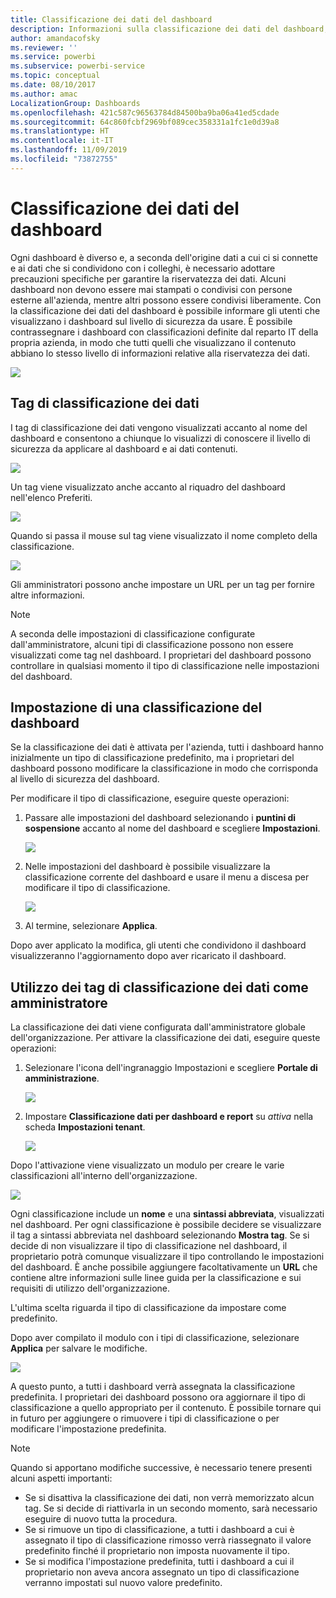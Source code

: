 ```yaml
---
title: Classificazione dei dati del dashboard
description: Informazioni sulla classificazione dei dati del dashboard, inclusa la modalità di configurazione per gli amministratori e le opzioni di modifica della classificazione per i proprietari del dashboard.
author: amandacofsky
ms.reviewer: ''
ms.service: powerbi
ms.subservice: powerbi-service
ms.topic: conceptual
ms.date: 08/10/2017
ms.author: amac
LocalizationGroup: Dashboards
ms.openlocfilehash: 421c587c96563784d84500ba9ba06a41ed5cdade
ms.sourcegitcommit: 64c860fcbf2969bf089cec358331a1fc1e0d39a8
ms.translationtype: HT
ms.contentlocale: it-IT
ms.lasthandoff: 11/09/2019
ms.locfileid: "73872755"
---
```

# <a name="dashboard-data-classification"></a>Classificazione dei dati del dashboard
Ogni dashboard è diverso e, a seconda dell'origine dati a cui ci si connette e ai dati che si condividono con i colleghi, è necessario adottare precauzioni specifiche per garantire la riservatezza dei dati. Alcuni dashboard non devono essere mai stampati o condivisi con persone esterne all'azienda, mentre altri possono essere condivisi liberamente. Con la classificazione dei dati del dashboard è possibile informare gli utenti che visualizzano i dashboard sul livello di sicurezza da usare. È possibile contrassegnare i dashboard con classificazioni definite dal reparto IT della propria azienda, in modo che tutti quelli che visualizzano il contenuto abbiano lo stesso livello di informazioni relative alla riservatezza dei dati.

![](media/service-data-classification/dashboard_tagged_as_hbi.png)

## <a name="data-classification-tags"></a>Tag di classificazione dei dati
I tag di classificazione dei dati vengono visualizzati accanto al nome del dashboard e consentono a chiunque lo visualizzi di conoscere il livello di sicurezza da applicare al dashboard e ai dati contenuti.

![](media/service-data-classification/tag_next_to_title.png)

Un tag viene visualizzato anche accanto al riquadro del dashboard nell'elenco Preferiti.

![](media/service-data-classification/tag_on_dashboard_tile.png)

Quando si passa il mouse sul tag viene visualizzato il nome completo della classificazione.

![](media/service-data-classification/tag_tooltip.png)

Gli amministratori possono anche impostare un URL per un tag per fornire altre informazioni.

> [!NOTE]
> A seconda delle impostazioni di classificazione configurate dall'amministratore, alcuni tipi di classificazione possono non essere visualizzati come tag nel dashboard. I proprietari del dashboard possono controllare in qualsiasi momento il tipo di classificazione nelle impostazioni del dashboard.
> 
> 

## <a name="setting-a-dashboards-classification"></a>Impostazione di una classificazione del dashboard
Se la classificazione dei dati è attivata per l'azienda, tutti i dashboard hanno inizialmente un tipo di classificazione predefinito, ma i proprietari del dashboard possono modificare la classificazione in modo che corrisponda al livello di sicurezza del dashboard.

Per modificare il tipo di classificazione, eseguire queste operazioni:

1. Passare alle impostazioni del dashboard selezionando i **puntini di sospensione** accanto al nome del dashboard e scegliere **Impostazioni**.
   
    ![](media/service-data-classification/dashboard_settings.png)
2. Nelle impostazioni del dashboard è possibile visualizzare la classificazione corrente del dashboard e usare il menu a discesa per modificare il tipo di classificazione.
   
    ![](media/service-data-classification/classification_setting_dropdown.png)
3. Al termine, selezionare **Applica**.

Dopo aver applicato la modifica, gli utenti che condividono il dashboard visualizzeranno l'aggiornamento dopo aver ricaricato il dashboard.

## <a name="working-with-data-classification-tags-as-an-admin"></a>Utilizzo dei tag di classificazione dei dati come amministratore
La classificazione dei dati viene configurata dall'amministratore globale dell'organizzazione. Per attivare la classificazione dei dati, eseguire queste operazioni:

1. Selezionare l'icona dell'ingranaggio Impostazioni e scegliere **Portale di amministrazione**.
   
    ![](media/service-data-classification/admin_portal_in_settings.png)
2. Impostare **Classificazione dati per dashboard e report** su *attiva* nella scheda **Impostazioni tenant**.
   
    ![](media/service-data-classification/data_classification_switch_location.png)

Dopo l'attivazione viene visualizzato un modulo per creare le varie classificazioni all'interno dell'organizzazione.

![](media/service-data-classification/blank_classification_form.png)

Ogni classificazione include un **nome** e una **sintassi abbreviata**, visualizzati nel dashboard. Per ogni classificazione è possibile decidere se visualizzare il tag a sintassi abbreviata nel dashboard selezionando **Mostra tag**. Se si decide di non visualizzare il tipo di classificazione nel dashboard, il proprietario potrà comunque visualizzare il tipo controllando le impostazioni del dashboard. È anche possibile aggiungere facoltativamente un **URL** che contiene altre informazioni sulle linee guida per la classificazione e sui requisiti di utilizzo dell'organizzazione.  

L'ultima scelta riguarda il tipo di classificazione da impostare come predefinito.  

Dopo aver compilato il modulo con i tipi di classificazione, selezionare **Applica** per salvare le modifiche.

![](media/service-data-classification/filled_in_classification_form.png)

A questo punto, a tutti i dashboard verrà assegnata la classificazione predefinita. I proprietari dei dashboard possono ora aggiornare il tipo di classificazione a quello appropriato per il contenuto. È possibile tornare qui in futuro per aggiungere o rimuovere i tipi di classificazione o per modificare l'impostazione predefinita.  

> [!NOTE]
> Quando si apportano modifiche successive, è necessario tenere presenti alcuni aspetti importanti:
> 
> * Se si disattiva la classificazione dei dati, non verrà memorizzato alcun tag. Se si decide di riattivarla in un secondo momento, sarà necessario eseguire di nuovo tutta la procedura.  
> * Se si rimuove un tipo di classificazione, a tutti i dashboard a cui è assegnato il tipo di classificazione rimosso verrà riassegnato il valore predefinito finché il proprietario non imposta nuovamente il tipo.  
> * Se si modifica l'impostazione predefinita, tutti i dashboard a cui il proprietario non aveva ancora assegnato un tipo di classificazione verranno impostati sul nuovo valore predefinito.
> 
> 

